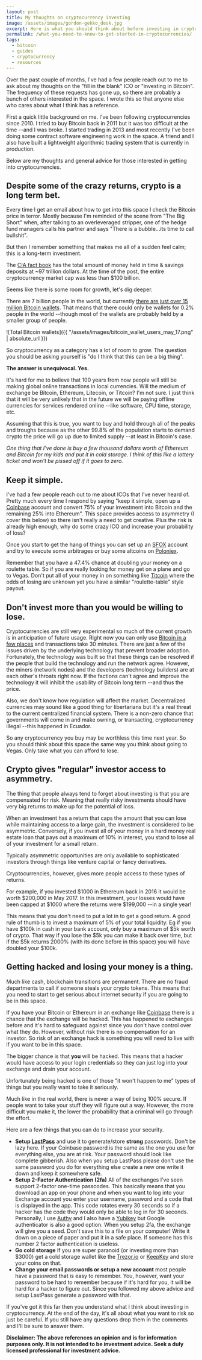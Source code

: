```yaml
---
layout: post
title: My thoughts on cryptocurrency investing
image: /assets/images/gordon-gekko_desk.jpg
excerpt: Here is what you should think about before investing in cryptocurrencies
permalink: /what-you-need-to-know-to-get-started-in-cryptocurrencies/
tags:
  - bitcoin
  - guides
  - cryptocurrency
  - resources
---
```


Over the past couple of months, I've had a few people reach out to me to ask about my thoughts on the "fill in the blank" ICO or "investing in Bitcoin". The frequency of these requests has gone up, so there are probably a bunch of others interested in the space. I wrote this so that anyone else who cares about what I think has a reference.

First a quick little background on me. I've been following cryptocurrencies since 2010. I tried to buy Bitcoin back in 2011 but it was too difficult at the time --and I was broke. I started trading in 2013 and most recently I've been doing some contract software engineering work in the space. A friend and I also have built a lightweight algorithmic trading system that is currently in production.

Below are my thoughts and general advice for those interested in getting into cryptocurrencies.

## Despite some of the crazy returns, crypto is a long term bet.
Every time I get an email about how to get into this space I check the Bitcoin price in terror. Mostly because I'm reminded of the scene from "The Big Short" when, after talking to an overleveraged stripper, one of the hedge fund managers calls his partner and says "There is a bubble...its time to call bullshit".

But then I remember something that makes me all of a sudden feel calm; this is a long-term investment.

The [CIA fact book](https://www.cia.gov/library/Publications/the-world-factbook/rankorder/2215rank.html) has the total amount of money held in time & savings deposits at ~97 trillion dollars. At the time of the post, the entire cryptocurrency market cap was less than $100 billion.

Seems like there is some room for growth, let's dig deeper.

There are 7 billion people in the world, but currently [there are just over 15 million Bitcoin wallets](https://blockchain.info/charts/my-wallet-n-users). That means that there could only be wallets for 0.2% people in the world --though most of the wallets are probably held by a smaller group of people.

![Total Bitcoin wallets]({{ "/assets/images/bitcoin_wallet_users_may_17.png" | absolute_url }})

So cryptocurrency as a category has a lot of room to grow. The question you should be asking yourself is "do I think that this can be a big thing".

**The answer is unequivocal. Yes.**

It's hard for me to believe that 100 years from now people will still be making global online transactions in local currencies. Will the medium of exchange be Bitcoin, Ethereum, Litecoin, or Titcoin? I'm not sure. I just think that it will be very unlikely that in the future we will be paying offline currencies for services rendered online --like software, CPU time, storage, etc.

Assuming that this is true, you want to buy and hold through all of the peaks and troughs because as the other 99.8% of the population starts to demand crypto the price will go up due to limited supply --at least in Bitcoin's case.

*One thing that I've done is buy a few thousand dollars worth of Ethereum and Bitcoin for my kids and put it in cold storage. I think of this like a lottery ticket and won't be pissed off if it goes to zero.*

## Keep it simple.
I've had a few people reach out to me about ICOs that I've never heard of. Pretty much every time I respond by saying "keep it simple, open up a [Coinbase](https://www.coinbase.com) account and convert 75% of your investment into Bitcoin and the remaining 25% into Ethereum". This space provides access to asymmetry (I cover this below) so there isn't really a need to get creative. Plus the risk is already high enough, why do some crazy ICO and increase your probability of loss?

Once you start to get the hang of things you can set up an [SFOX](https://www.sfox.com) account and try to execute some arbitrages or buy some altcoins on [Poloniex](https://poloniex.com).

Remember that you have a 47.4% chance at doubling your money on a roulette table. So if you are really looking for money get on a plane and go to Vegas. Don't put all of your money in on something like [Titcoin](https://en.wikipedia.org/wiki/Titcoin) where the odds of losing are unknown yet you have a similar "roulette-table" style payout.

## Don't invest more than you would be willing to lose.
Cryptocurrencies are still very experimental so much of the current growth is in anticipation of future usage. Right now you can only use [Bitcoin in a few places](https://support.coinbase.com/customer/portal/articles/1834716-where-can-i-spend-bitcoins-) and transactions take 30 minutes. There are just a few of the issues driven by the underlying technology that prevent broader adoption. Fortunately, the technology was built so that these things can be resolved if the people that build the technology and run the network agree. However, the miners (network nodes) and the developers (technology builders) are at each other's throats right now. If the factions can't agree and improve the technology it will inhibit the usability of Bitcoin long term --and thus the price.

Also, we don't know how regulation will affect the market. Decentralized currencies may sound like a good thing for libertarians but it's a real threat to the current centralized financial system. There is a non-zero chance that governments will come in and make owning, or transacting, cryptocurrency illegal --this happened in Ecuador.

So any cryptocurrency you buy may be worthless this time next year. So you should think about this space the same way you think about going to Vegas. Only take what you can afford to lose.

## Crypto gives "regular" investor access to asymmetry.
The thing that people always tend to forget about investing is that you are compensated for risk. Meaning that really risky investments should have very big returns to make up for the potential of loss.

When an investment has a return that caps the amount that you can lose while maintaining access to a large gain, the investment is considered to be asymmetric. Conversely, if you invest all of your money in a hard money real estate loan that pays out a maximum of 10% in interest, you stand to lose all of your investment for a small return.

Typically asymmetric opportunities are only available to sophisticated investors through things like venture capital or fancy derivatives.

Cryptocurrencies, however, gives more people access to these types of returns.

For example, if you invested $1000 in Ethereum back in 2016 it would be worth $200,000 in May 2017. In this investment, your losses would have been capped at $1000 where the returns were $199,000 --in a single year!

This means that you don't need to put a lot in to get a good return. A good rule of thumb is to invest a maximum of 5% of your total liquidity. Eg if you have $100k in cash in your bank account, only buy a maximum of $5k worth of crypto. That way if you lose the $5k you can make it back over time, but if the $5k returns 2000% (with its done before in this space) you will have doubled your $100k.

## Getting hacked and losing your money is a thing.
Much like cash, blockchain transitions are permanent. There are no fraud departments to call if someone steals your crypto tokens. This means that you need to start to get serious about internet security if you are going to be in this space.

If you have your Bitcoin or Ethereum in an exchange like [Coinbase](https://www.coingbase.com) there is a chance that the exchange will be hacked. This has happened to exchanges before and it's hard to safeguard against since you don't have control over what they do. However, without risk there is no compensation for an investor. So risk of an exchange hack is something you will need to live with if you want to be in this space.

The bigger chance is that **you** will be hacked. This means that a hacker would have access to your login credentials so they can just log into your exchange and drain your account.

Unfortunately being hacked is one of those "it won't happen to me" types of things but you really want to take it seriously.

Much like in the real world, there is never a way of being 100% secure. If people want to take your stuff they will figure out a way. However, the more difficult you make it, the lower the probability that a criminal will go through the effort.

Here are a few things that you can do to increase your security.

- **Setup [LastPass](https://www.lastpass.com/)** and use it to generate/store **strong** passwords. Don't be lazy here. If your Coinbase password is the same as the one you use for everything else, you are at risk. Your password should look like complete gibberish. Also when you setup LastPass please don't use the same password you do for everything else create a new one write it down and keep it somewhere safe.
- **Setup 2-Factor Authentication (2fa)** All of the exchanges I've seen support 2-factor one-time passcodes. This basically means that you download an app on your phone and when you want to log into your Exchange account you enter your username, password and a code that is displayed in the app. This code rotates every 30 seconds so if a hacker has the code they would only be able to log in for 30 seconds. Personally, I use [Authy](https://authy.com/) and I also have a [Yubikey](https://www.yubico.com) but Google authenticator is also a good option. When you setup 2fa, the exchange will give you a seed. Don't save this to a file on your computer! Write it down on a piece of paper and put it in a safe place. If someone has this number 2 factor authentication is useless.
- **Go cold storage** If you are super paranoid (or investing more than $3000) get a cold storage wallet like the [Trezor.io](https://trezor.io/) or [KeepKey](https://www.keepkey.com/) and store your coins on that.
- **Change your email passwords or setup a new account** most people have a password that is easy to remember. You, however, want your password to be hard to remember because if it's hard for you, it will be hard for a hacker to figure out. Since you followed my above advice and setup LastPass generate a password with that.

If you've got it this far then you understand what I think about investing in cryptocurrency. At the end of the day, it's all about what you want to risk so just be careful. If you still have any questions drop them in the comments and I'll be sure to answer them.

**Disclaimer: The above references an opinion and is for information purposes only. It is not intended to be investment advice. Seek a duly licensed professional for investment advice.**
